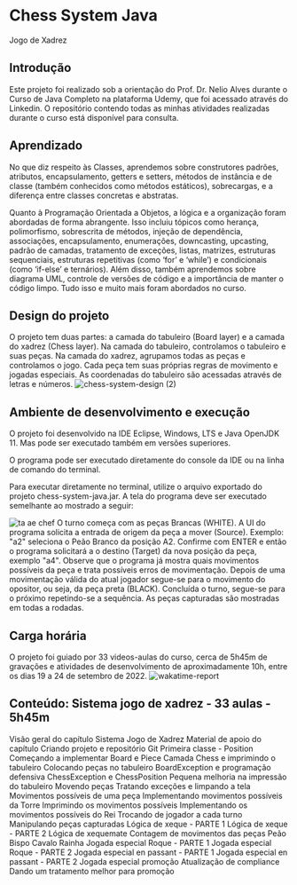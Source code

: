 # Chess System Java

Jogo de Xadrez

## Introdução
Este projeto foi realizado sob a orientação do Prof. Dr. Nelio Alves durante o Curso de Java Completo na plataforma Udemy, que foi acessado através do Linkedin. O repositório contendo todas as minhas atividades realizadas durante o curso está disponível para consulta.


## Aprendizado
No que diz respeito às Classes, aprendemos sobre construtores padrões, atributos, encapsulamento, getters e setters, métodos de instância e de classe (também conhecidos como métodos estáticos), sobrecargas, e a diferença entre classes concretas e abstratas.

Quanto à Programação Orientada a Objetos, a lógica e a organização foram abordadas de forma abrangente. Isso incluiu tópicos como herança, polimorfismo, sobrescrita de métodos, injeção de dependência, associações, encapsulamento, enumerações, downcasting, upcasting, padrão de camadas, tratamento de exceções, listas, matrizes, estruturas sequenciais, estruturas repetitivas (como ‘for’ e ‘while’) e condicionais (como ‘if-else’ e ternários). Além disso, também aprendemos sobre diagrama UML, controle de versões de código e a importância de manter o código limpo. Tudo isso e muito mais foram abordados no curso.

## Design do projeto
O projeto tem duas partes: a camada do tabuleiro (Board layer) e a camada do xadrez (Chess layer). Na camada do tabuleiro, controlamos o tabuleiro e suas peças. Na camada do xadrez, agrupamos todas as peças e controlamos o jogo. Cada peça tem suas próprias regras de movimento e jogadas especiais. As coordenadas do tabuleiro são acessadas através de letras e números.
![chess-system-design (2)](https://github.com/devDouglasN/chess-system-java/assets/122110326/29b21fc3-4275-4d23-8b5a-032a6e097038)

## Ambiente de desenvolvimento e execução
O projeto foi desenvolvido na IDE Eclipse, Windows, LTS e Java OpenJDK 11. Mas pode ser executado também em versões superiores.

O programa pode ser executado diretamente do console da IDE ou na linha de comando do terminal.

Para executar diretamente no terminal, utilize o arquivo exportado do projeto chess-system-java.jar.
A tela do programa deve ser executado semelhante ao mostrado a seguir:

![ta ae chef](https://github.com/devDouglasN/chess-system-java/assets/122110326/077ed5a6-f26d-4abf-8a79-eb84513a32cb)
O turno começa com as peças Brancas (WHITE). A UI do programa solicita a entrada de origem da peça a mover (Source). Exemplo: "a2" seleciona o Peão Branco da posição A2. Confirme com ENTER e então o programa solicitará a o destino (Target) da nova posição da peça, exemplo "a4". Observe que o programa já mostra quais movimentos possíveis da peça e trata possíveis erros de movimentação. Depois de uma movimentação válida do atual jogador segue-se para o movimento do opositor, ou seja, da peça preta (BLACK). Concluída o turno, segue-se para o próximo repetindo-se a sequência. As peças capturadas são mostradas em todas a rodadas.

## Carga horária
O projeto foi guiado por 33 videos-aulas do curso, cerca de 5h45m de gravações e atividades de desenvolvimento de aproximadamente 10h, entre os dias 19 a 24 de setembro de 2022.
![wakatime-report](https://github.com/devDouglasN/chess-system-java/assets/122110326/4fb45a9e-f90c-4ca5-84cc-d5a927139ffe)

## Conteúdo: Sistema jogo de xadrez - 33 aulas - 5h45m
Visão geral do capítulo Sistema Jogo de Xadrez
Material de apoio do capítulo
Criando projeto e repositório Git
Primeira classe - Position
Começando a implementar Board e Piece
Camada Chess e imprimindo o tabuleiro
Colocando peças no tabuleiro
BoardException e programação defensiva
ChessException e ChessPosition
Pequena melhoria na impressão do tabuleiro
Movendo peças
Tratando exceções e limpando a tela
Movimentos possíveis de uma peça
Implementando movimentos possíveis da Torre
Imprimindo os movimentos possíveis
Implementando os movimentos possíveis do Rei
Trocando de jogador a cada turno
Manipulando peças capturadas
Lógica de xeque - PARTE 1
Lógica de xeque - PARTE 2
Lógica de xequemate
Contagem de movimentos das peças
Peão
Bispo
Cavalo
Rainha
Jogada especial Roque - PARTE 1
Jogada especial Roque - PARTE 2
Jogada especial en passant - PARTE 1
Jogada especial en passant - PARTE 2
Jogada especial promoção
Atualização de compliance
Dando um tratamento melhor para promoção

